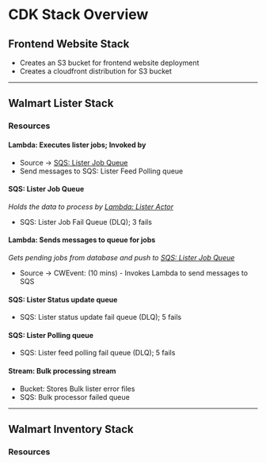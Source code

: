 # CDK Stack Overview

## Frontend Website Stack
- Creates an S3 bucket for frontend website deployment
- Creates a cloudfront distribution for S3 bucket
***
## Walmart Lister Stack

### Resources

#### <a name="#lister-actor-lambda"></a>Lambda: Executes lister jobs; Invoked by
- Source -> [SQS: Lister Job Queue](#lister-job-queue)
- Send messages to SQS: Lister Feed Polling queue

#### <a name="lister-job-queue"></a> SQS: Lister Job Queue 
_Holds the data to process by [Lambda: Lister Actor](#lister-actor-lambda)_
- SQS: Lister Job Fail Queue (DLQ); 3 fails

#### Lambda: Sends messages to queue for jobs
_Gets pending jobs from database and push to [SQS: Lister Job Queue](#lister-job-queue)_
- Source -> CWEvent: (10 mins) - Invokes Lambda to send messages to SQS

#### <a name="lister-status-update-queue"></a> SQS: Lister Status update queue
- SQS: Lister status update fail queue (DLQ); 5 fails
#### <a name="lister-polling-queue"></a> SQS: Lister Polling queue
- SQS: Lister feed polling fail queue (DLQ); 5 fails
#### <a name="bulk-processing-stream"></a>Stream: Bulk processing stream
- Bucket: Stores Bulk lister error files
- SQS: Bulk processor failed queue

***
## Walmart Inventory Stack

### Resources
